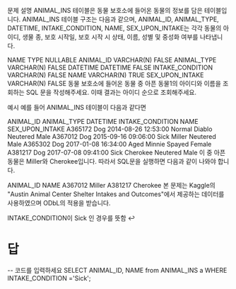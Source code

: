 문제 설명
ANIMAL_INS 테이블은 동물 보호소에 들어온 동물의 정보를 담은 테이블입니다. ANIMAL_INS 테이블 구조는 다음과 같으며, ANIMAL_ID, ANIMAL_TYPE, DATETIME, INTAKE_CONDITION, NAME, SEX_UPON_INTAKE는 각각 동물의 아이디, 생물 종, 보호 시작일, 보호 시작 시 상태, 이름, 성별 및 중성화 여부를 나타냅니다.

NAME	TYPE	NULLABLE
ANIMAL_ID	VARCHAR(N)	FALSE
ANIMAL_TYPE	VARCHAR(N)	FALSE
DATETIME	DATETIME	FALSE
INTAKE_CONDITION	VARCHAR(N)	FALSE
NAME	VARCHAR(N)	TRUE
SEX_UPON_INTAKE	VARCHAR(N)	FALSE
동물 보호소에 들어온 동물 중 아픈 동물1의 아이디와 이름을 조회하는 SQL 문을 작성해주세요. 이때 결과는 아이디 순으로 조회해주세요.

예시
예를 들어 ANIMAL_INS 테이블이 다음과 같다면

ANIMAL_ID	ANIMAL_TYPE	DATETIME	INTAKE_CONDITION	NAME	SEX_UPON_INTAKE
A365172	Dog	2014-08-26 12:53:00	Normal	Diablo	Neutered Male
A367012	Dog	2015-09-16 09:06:00	Sick	Miller	Neutered Male
A365302	Dog	2017-01-08 16:34:00	Aged	Minnie	Spayed Female
A381217	Dog	2017-07-08 09:41:00	Sick	Cherokee	Neutered Male
이 중 아픈 동물은 Miller와 Cherokee입니다. 따라서 SQL문을 실행하면 다음과 같이 나와야 합니다.

ANIMAL_ID	NAME
A367012	Miller
A381217	Cherokee
본 문제는 Kaggle의 "Austin Animal Center Shelter Intakes and Outcomes"에서 제공하는 데이터를 사용하였으며 ODbL의 적용을 받습니다.

INTAKE_CONDITION이 Sick 인 경우를 뜻함 ↩

# 답

-- 코드를 입력하세요
SELECT 
ANIMAL_ID, 
NAME 
from ANIMAL_INS a 
WHERE INTAKE_CONDITION ='Sick';
